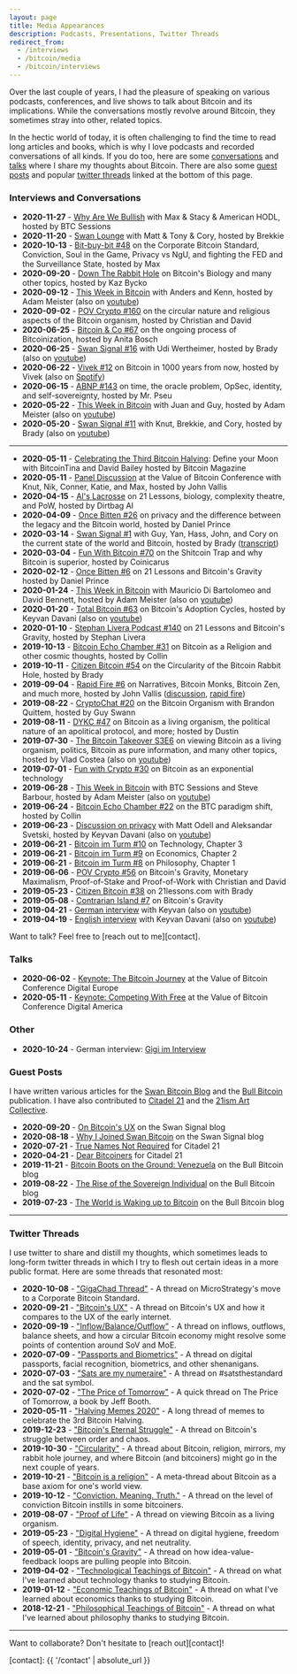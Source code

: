 ```yaml
---
layout: page
title: Media Appearances
description: Podcasts, Presentations, Twitter Threads
redirect_from:
  - /interviews
  - /bitcoin/media
  - /bitcoin/interviews
---
```


Over the last couple of years, I had the pleasure of speaking on various
podcasts, conferences, and live shows to talk about Bitcoin and its
implications. While the conversations mostly revolve around Bitcoin, they
sometimes stray into other, related topics.

In the hectic world of today, it is often challenging to find the time to read
long articles and books, which is why I love podcasts and recorded conversations
of all kinds. If you do too, here are some
[conversations](#interviews-and-conversations) and [talks](#talks) where I share
my thoughts about Bitcoin. There are also some [guest posts](#guest-posts)
and popular [twitter threads](#twitter-threads) linked at
the bottom of this page.

### Interviews and Conversations

  - **2020-11-27** - [Why Are We Bullish][btcsessions1] with Max & Stacy & American HODL, hosted by BTC Sessions
  - **2020-11-20** - [Swan Lounge][swanlounge1] with Matt & Tony & Cory, hosted by Brekkie
  - **2020-10-13** - [Bit-buy-bit #48][bbb48] on the Corporate Bitcoin Standard, Conviction, Soul in the Game, Privacy vs NgU, and fighting the FED and the Surveillance State, hosted by Max
  - **2020-09-20** - [Down The Rabbit Hole][dtrh5] on Bitcoin's Biology and many other topics, hosted by Kaz Bycko
  - **2020-09-12** - [This Week in Bitcoin][twib4] with Anders and Kenn, hosted by Adam Meister (also on [youtube][twib4-yt])
  - **2020-09-02** - [POV Crypto #160][pov160] on the circular nature and religious aspects of the Bitcoin organism, hosted by Christian and David
  - **2020-06-25** - [Bitcoin & Co #67][anita67] on the ongoing process of Bitcoinization, hosted by Anita Bosch
  - **2020-06-25** - [Swan Signal #16][ss16] with Udi Wertheimer, hosted by Brady (also on [youtube][ss16-yt])
  - **2020-06-22** - [Vivek #12][vivek] on Bitcoin in 1000 years from now, hosted by Vivek (also on [Spotify][vivek-spotify])
  - **2020-06-15** - [ABNP #143][mrpseu] on time, the oracle problem, OpSec, identity, and self-sovereignty, hosted by Mr. Pseu
  - **2020-05-22** - [This Week in Bitcoin][twib3] with Juan and Guy, hosted by Adam Meister (also on [youtube][twib3-yt])
  - **2020-05-20** - [Swan Signal #11][ss11] with Knut, Brekkie, and Cory, hosted by Brady (also on [youtube][ss11-yt])

[btcsessions1]: https://youtu.be/75y6laYABsk
[swanlounge1]: https://youtu.be/pKohcxPMSUs
[bbb48]: https://www.bit-buy-bit.com/podcast-1/episode/3f29621c/ep48-bitcoin-podcast-with-gigi-the-author-of-21lessons
[dtrh5]: https://anchor.fm/dtrhole/episodes/DTRH5---The-Biology-of-Bitcoin-with-Gigi-ejtue4

  ---

  - **2020-05-11** - [Celebrating the Third Bitcoin Halving][define-your-moon]: Define your Moon with BitcoinTina and David Bailey hosted by Bitcoin Magazine
  - **2020-05-11** - [Panel Discussion][vob-panel] at the Value of Bitcoin Conference with Knut, Nik, Conner, Katie, and Max, hosted by John Vallis
  - **2020-04-15** - [Al's Lacrosse][als] on 21 Lessons, biology, complexity theatre, and PoW, hosted by Dirtbag Al
  - **2020-04-09** - [Once Bitten #26][once-bitten26] on privacy and the difference between the legacy and the Bitcoin world, hosted by Daniel Prince
  - **2020-03-14** - [Swan Signal #1][ss1] with Guy, Yan, Hass, John, and Cory on the current state of the world and Bitcoin, hosted by Brady ([transcript][ss1-txt])
  - **2020-03-04** - [Fun With Bitcoin #70][fwb70] on the Shitcoin Trap and why Bitcoin is superior, hosted by Coinicarus
  - **2020-02-12** - [Once Bitten #6][once-bitten6] on 21 Lessons and Bitcoin's Gravity hosted by Daniel Prince
  - **2020-01-24** - [This Week in Bitcoin][twib2] with Mauricio Di Bartolomeo and David Bennett, hosted by Adam Meister (also on [youtube][twib2-youtube])
  - **2020-01-20** - [Total Bitcoin #63][keyvan63] on Bitcoin's Adoption Cycles, hosted by Keyvan Davani (also on [youtube][keyvan63-yt])
  - **2020-01-10** - [Stephan Livera Podcast #140][slp140] on 21 Lessons and Bitcoin's Gravity, hosted by Stephan Livera
  - **2019-10-13** - [Bitcoin Echo Chamber #31][bec31] on Bitcoin as a Religion and other cosmic thoughts, hosted by Collin
  - **2019-10-11** - [Citizen Bitcoin #54][cb54] on the Circularity of the Bitcoin Rabbit Hole, hosted by Brady  
  - **2019-09-04** - [Rapid Fire #6][rf6-discussion] on Narratives, Bitcoin Monks, Bitcoin Zen, and much more, hosted by John Vallis ([discussion][rf6-discussion], [rapid fire][rf6-fire])
  - **2019-08-22** - [CryptoChat #20][cryptochat20] on the Bitcoin Organism with Brandon Quittem, hosted by Guy Swann
  - **2019-08-11** - [DYKC #47][dykc47] on Bitcoin as a living organism, the political nature of an apolitical protocol, and more; hosted by Dustin
  - **2019-07-30** - [The Bitcoin Takeover S3E6][takeover] on viewing Bitcoin as a living organism, politics, Bitcoin as pure information, and many other topics, hosted by Vlad Costea (also on [youtube][takeover-youtube])
  - **2019-07-01** - [Fun with Crypto #30][fwc30] on Bitcoin as an exponential technology
  - **2019-06-28** - [This Week in Bitcoin][twib] with BTC Sessions and Steve Barbour, hosted by Adam Meister (also on [youtube][twib-youtube])
  - **2019-06-24** - [Bitcoin Echo Chamber #22][bec22] on the BTC paradigm shift, hosted by Collin
  - **2019-06-23** - [Discussion on privacy][keyvan-privacy] with Matt Odell and Aleksandar Svetski, hosted by Keyvan Davani (also on [youtube][keyvan-privacy-yt])
  - **2019-06-21** - [Bitcoin im Turm #10][turm10] on Technology, Chapter 3
  - **2019-06-21** - [Bitcoin im Turm #9][turm9] on Economics, Chapter 2
  - **2019-06-21** - [Bitcoin im Turm #8][turm8] on Philosophy, Chapter 1
  - **2019-06-06** - [POV Crypto #56][pov56] on Bitcoin's Gravity, Monetary Maximalism, Proof-of-Stake and Proof-of-Work with Christian and David
  - **2019-05-23** - [Citizen Bitcoin #38][cb38] on 21lessons.com with Brady
  - **2019-05-08** - [Contrarian Island #7][ci7] on Bitcoin's Gravity
  - **2019-04-21** - [German interview][keyvan-german] with Keyvan (also on [youtube][keyvan-german])
  - **2019-04-19** - [English interview][keyvan-english] with Keyvan Davani (also on [youtube][keyvan-english])

Want to talk? Feel free to [reach out to me][contact].

### Talks

- **2020-06-02** - [Keynote: The Bitcoin Journey][vob-bitcoin-journey] at the Value of Bitcoin Conference Digital Europe
- **2020-05-11** - [Keynote: Competing With Free][vob-competing-with-free] at the Value of Bitcoin Conference Digital America

[vob-bitcoin-journey]: https://youtu.be/qVuFX0LkNDQ
[vob-competing-with-free]: https://youtu.be/JtzwTd9Ur5c

### Other

- **2020-10-24** - German interview: [Gigi im Interview][de-beincrypto]

[de-beincrypto]: https://de.beincrypto.com/gigi-im-interview-es-gibt-noch-viel-mehr-lektionen-zu-lernen/

### Guest Posts

I have written various articles for the [Swan Bitcoin Blog][swan-blog] and
the [Bull Bitcoin][bull-bitcoin] publication. I have also contributed to
[Citadel 21][ctdl21] and the [21ism Art Collective][21ism].

- **2020-09-20** - [On Bitcoin's UX][swan-ux] on the Swan Signal blog
- **2020-08-18** - [Why I Joined Swan Bitcoin][swan-joined] on the Swan Signal blog
- **2020-07-21** - [True Names Not Required][ctdl21-true-names] for Citadel 21
- **2020-04-21** - [Dear Bitcoiners][ctdl21-dear-bitcoiners] for Citadel 21
- **2019-11-21** - [Bitcoin Boots on the Ground: Venezuela][bull-venezuela] on the Bull Bitcoin blog
- **2019-08-22** - [The Rise of the Sovereign Individual][bull-rise] on the Bull Bitcoin blog
- **2019-07-23** - [The World is Waking up to Bitcoin][bull-waking-up] on the Bull Bitcoin blog

<!-- 21ism -->
[21ism]: https://21ism.com/

<!-- Citadel 21 -->
[ctdl21-true-names]: https://www.citadel21.com/true-names-not-required
[ctdl21-dear-bitcoiners]: https://www.citadel21.com/dear-bitcoiners-an-optimistic-letter
[ctdl21]: https://www.citadel21.com/

<!-- Swan -->
[swan-ux]: https://www.swanbitcoin.com/on-bitcoins-ux
[swan-joined]: https://www.swanbitcoin.com/why-i-joined-swan-bitcoin
[swan-blog]: https://www.swanbitcoin.com/signal

<!-- Bull Bitcoin -->
[bull-venezuela]: https://medium.com/bull-bitcoin/bitcoin-boots-on-the-ground-venezuela-7ee01f966eff
[bull-rise]: https://medium.com/bull-bitcoin/the-rise-of-the-sovereign-individual-2201eee82f00
[bull-waking-up]: https://medium.com/bull-bitcoin/the-world-is-waking-up-to-bitcoin-5d532a1188ce
[bull-bitcoin]: https://bullbitcoin.com/

---

### Twitter Threads

I use twitter to share and distill my thoughts, which sometimes leads to
long-form twitter threads in which I try to flesh out certain ideas in a more
public format. Here are some threads that resonated most:

- **2020-10-08** - ["GigaChad Thread"][tw-gigachad] - A thread on MicroStrategy's move to a Corporate Bitcoin Standard.
- **2020-09-21** - ["Bitcoin's UX"][tw-ux] - A thread on Bitcoin's UX and how it compares to the UX of the early internet.
- **2020-09-19** - ["Inflow/Balance/Outflow"][tw-balance] - A thread on inflows, outflows, balance sheets, and how a circular Bitcoin economy might resolve some points of contention around SoV and MoE.
- **2020-07-09** - ["Passports and Biometrics"][tw-passports] - A thread on digital passports, facial recognition, biometrics, and other shenanigans.
- **2020-07-03** - ["Sats are my numeraire"][tw-sats] - A thread on #satsthestandard and the sat symbol.
- **2020-07-02** - ["The Price of Tomorrow"][tw-price-tomorrow] - A quick thread on The Price of Tomorrow, a book by Jeff Booth.
- **2020-05-11** - ["Halving Memes 2020"][tw-halving2020] - A long thread of memes to celebrate the 3rd Bitcoin Halving.
- **2019-12-23** - ["Bitcoin's Eternal Struggle"][tw-struggle] - A thread on Bitcoin's struggle between order and chaos.
- **2019-10-30** - ["Circularity"][tw-circularity] - A thread about Bitcoin, religion, mirrors, my rabbit hole journey, and where Bitcoin (and bitcoiners) might go in the next couple of years.
- **2019-10-21** - ["Bitcoin is a religion"][tw-religion] - A meta-thread about Bitcoin as a base axiom for one's world view.
- **2019-10-12** - ["Conviction. Meaning. Truth."][tw-conviction] - A thread on the level of conviction Bitcoin instills in some bitcoiners.
- **2019-08-07** - ["Proof of Life"][tw-life] - A thread on viewing Bitcoin as a living organism.
- **2019-05-23** - ["Digital Hygiene"][tw-hygiene] - A thread on digital hygiene, freedom of speech, identity, privacy, and net neutrality.
- **2019-05-01** - ["Bitcoin's Gravity"][tw-gravity] - A thread on how idea-value-feedback loops are pulling people into Bitcoin.
- **2019-04-02** - ["Technological Teachings of Bitcoin"][tw-technology] - A thread on what I've learned about technology thanks to studying Bitcoin.
- **2019-01-12** - ["Economic Teachings of Bitcoin"][tw-economics] - A thread on what I've learned about economics thanks to studying Bitcoin.
- **2018-12-21** - ["Philosophical Teachings of Bitcoin"][tw-philosophy] - A thread on what I've learned about philosophy thanks to studying Bitcoin.

[tw-gigachad]: https://twitter.com/dergigi/status/1314292693179289602
[tw-ux]: https://twitter.com/dergigi/status/1308098052817903616
[tw-balance]: https://twitter.com/dergigi/status/1307397137572007939
[tw-passports]: https://twitter.com/dergigi/status/1148572041416708097
[tw-sats]: https://twitter.com/dergigi/status/1279015069280542721
[tw-price-tomorrow]: https://twitter.com/dergigi/status/1278627021082558465
[tw-halving2020]: https://twitter.com/dergigi/status/1259834736165388290
[tw-struggle]: https://twitter.com/dergigi/status/1209206478931927046
[tw-circularity]: https://twitter.com/dergigi/status/1189608467029516289
[tw-religion]: https://twitter.com/dergigi/status/1186350297645498368
[tw-conviction]: https://twitter.com/dergigi/status/1182871327931359233
[tw-life]: https://twitter.com/dergigi/status/1159152860258623495
[tw-hygiene]: https://twitter.com/dergigi/status/1142741744024469504
[tw-gravity]: https://twitter.com/dergigi/status/1123544885821366272
[tw-technology]: https://twitter.com/dergigi/status/1112960763361222656
[tw-economics]: https://twitter.com/dergigi/status/1083884324871643137
[tw-philosophy]: https://twitter.com/dergigi/status/1076241029576179712

---

Want to collaborate? Don't hesitate to [reach out][contact]!

[keyvan-german]: https://youtu.be/ShbOXJ0Qj2c
[keyvan-english]: https://youtu.be/RrW2yhEY39Y
[keyvan-pod-de]: https://anchor.fm/keyvandavani/episodes/For-German-speaking-Listeners-Deutsch-sprachiges-Interview-mit-dem-Bitcoiner-Gigi-aufgenommen-am-21--April--2019-e3ss2f
[keyvan-pod-en]: https://anchor.fm/keyvandavani/episodes/Interview-with-Gigi--Bitcoiner--Bitcoin-e3r65v
[ci7]: http://contrarianisland.buzzsprout.com/265373/1106735-contrarian-island-7-gigi-bitcoin-s-gravity
[cb38]: https://citizenbitcoin.world/episodes/gigi-21-lessons-from-down-the-bitcoin
[pov56]: https://medium.com/@TrustlessState/the-gravity-of-monetary-maximalism-cf968dd23268
[turm8]: https://media.zencast.fm/bitcoin-im-turm/episodes/8
[turm9]: https://media.zencast.fm/bitcoin-im-turm/episodes/9
[turm10]: https://media.zencast.fm/bitcoin-im-turm/episodes/10
[keyvan-privacy]: https://anchor.fm/keyvandavani/episodes/TheTotalConnector11-Interview-with-Aleks-Svetski--Gigi--and-Matt-Odell-on-Bitcoin-e4dq7a
[keyvan-privacy-yt]: https://www.youtube.com/watch?v=M58cq0bRwng
[bec22]: https://bitcoinechochamber.com/2019/06/24/paradigm-shift-with-gigi-bec022/
[twib]: https://anchor.fm/bitcoinmeister/episodes/This-week-in-Bitcoin--6-28-2019--Future-of-Altcoins--Gold--BTC-mining--21-Lessons--Coinbase-outage-e4fpnd
[twib-youtube]: https://youtu.be/VxG57es11kM
[fwc30]: http://funwithcrypto.libsyn.com/interviewdiscussion-with-dergigi
[takeover]: https://bitcoin-takeover.com/s3-e6-gigi-on-bitcoin-as-a-living-organism/
[takeover-youtube]: https://www.youtube.com/watch?v=rtmW4oIFs-w
[dykc47]: http://didyouknowcrypto.com/ep47/
[cryptochat20]: https://anchor.fm/thecryptoconomy/episodes/CryptoChat_020---ITS-ALIVE---Brandon-Quittem--Der-Gigi-on-the-Bitcoin-Organism-e522gb
[rf6-discussion]: https://anchor.fm/john-vallis/episodes/Further-Discussion-Gigi-e57fdh
[rf6-fire]: https://anchor.fm/john-vallis/episodes/Gigi-Down-the-Bitcoin-Rabbit-Hole-e57f8j
[cb54]: https://citizenbitcoin.world/episodes/gigi-rabbit-hole-revelations
[bec31]: https://bitcoinechochamber.com/2019/10/13/bitcoin-lives-with-gigi-bec031/
[slp140]: https://stephanlivera.com/episode/140/
[keyvan63]: https://anchor.fm/keyvandavani/episodes/TotalBitcoin-63-Gigi---Bitcoin-is-a-Marathon-eaa3ka
[keyvan63-yt]: https://youtu.be/H9skOpUVfIk
[twib2]: https://anchor.fm/bitcoinmeister/episodes/This-week-in-Bitcoin--1-24-2020--Centralized-time--Coinbase--Bcash--Fed-Coins--Venezuela--Insurance-eadkqf
[twib2-youtube]: https://youtu.be/vZcf5eRz-Gs
[once-bitten6]: https://anchor.fm/daniel-prince6/episodes/Bitcoin-Is-A-Harsh-Mistress-eapg7e
[fwb70]: https://anchor.fm/funwithbitcoin/episodes/Interviewdiscussion-with-DerGigi--definitive-shitcoin-dump-episode-eb8c6j
[ss1]: https://swansignal.simplecast.com/episodes/regrouping-after-a-bitcoin-price-crash-episode-1
[ss1-txt]: https://www.swanbitcoin.com/swan-roundtable-market-crash-coronavirus-bitcoin-price/
[once-bitten26]: https://anchor.fm/daniel-prince6/episodes/Dergigi-Just-Three-More-Halvings-ecinjv
[vob-panel]: https://youtu.be/D11bW2YlNJ8
[define-your-moon]: https://youtu.be/lx4Jlq1iIy4
[ss11]: https://swansignal.simplecast.com/episodes/knut-svanholm-and-gigi-e11
[ss11-yt]: https://youtu.be/ExzzQzh7BLU
[twib3]: https://anchor.fm/bitcoinmeister/episodes/This-week-in-Bitcoin--5-22-2020--Fake-Satoshi-coins--Pizza-day--Mempool--Lightning-Network--BTC-365-day-moving-average-eeeskd
[twib3-yt]: https://youtu.be/HtkJ_KRsY4M
[mrpseu]: https://pgibs.io/2020/06/15/143-secret-keys-with-dergigi/
[als]: https://youtu.be/9b2OdjXeC88
[vivek]: https://podcasts.google.com/feed/aHR0cHM6Ly9mZWVkcy50cmFuc2lzdG9yLmZtL3RoZS12aXZlay1wb2RjYXN0/episode/MzRiZWViMjktNTE0MC00MDg5LWI3NjYtZjE0OTIxMzg3ZjA4
[vivek-spotify]: https://open.spotify.com/episode/0rKlBKcG7N2KpRkWdoPcuT?si=yK_7acdqQVakAm3Om8VbmA
[ss16]: https://swansignal.simplecast.com/episodes/gigi-and-udi-wertheimer-e16
[ss16-yt]: https://youtu.be/K3l6-voNzSY
[anita67]: https://bitcoinundco.com/en/gigi/
[pov160]: http://povcryptopod.libsyn.com/160-bitcoin-and-ethereum-is-a-religion-organism-and-state
[twib4]: https://anchor.fm/bitcoinmeister/episodes/This-week-in-Bitcoin--9-11-2020--Blacklist--SushiSwap--Belarus--UBI--Yearn-finance--inflation--hyperbitcoinization-ejg3mj
[twib4-yt]: https://youtu.be/c2ESlD0FjSc


[contact]: {{ '/contact' | absolute_url }}
